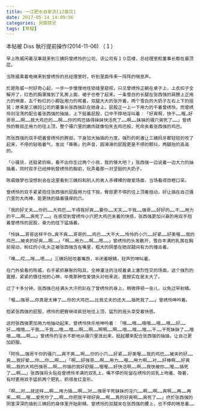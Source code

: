 ```yaml
---
title: 一江肥水自家流[12章完]
date: 2017-05-14 14:09:56
categories: 另類禁忌
tags: [草榴]
---
```

本帖被 Diss 執行提前操作(2014-11-06)
    （１）

    早上陈威闲着没事就来到三姨妈曾绣怜的公司，该公司有１０层楼，总经理室和董事长都在最顶层。

    当陈威乘着电梯来到曾绣怜的总经理室时，听到里面传来一阵阵的喘息声。

    於是陈威一时好奇心起，一步一步慢慢地往锁缝里窥视，只见曾绣怜正躺在桌子上，上衣扣子全解开了，红色的胸罩推到了乳房上面，裙子也卷了起来。一条雪白的长腿在张西强的肩膀上正用力的伸直，五个粉红的小脚趾用力的弯着，双腿大大的张开着，两个雪白的大奶子左右上下的摇晃；原来是三姨妈公司的董事长张西强趴在她身上，屁股正一上一下用力的干着曾绣怜，而曾绣怜则淫荡的配合着张西强的抽插，上下挺着屁股，口中不停地淫叫着︰「好爽啊，快干……喔…好哥哥……啊……我大鸡巴的……啊……你的鸡巴插得妹妹快活死了……啊……妹妹的骚穴爽死了……」曾绣怜的臀部正用力的往上顶，整个骚穴里的嫩肉就像怕失去鸡巴般，死命夹着张西强的鸡巴。

    而张西强的双手把着曾绣怜的胯部，下身加大抽插的力度，强烈的刺激让三姨妈牙都轻轻的咬了起来，不停的轻吸着气，发出「嘶嘶」的声音，圆滑滑的屁股更是不停的颤抖，两腿抬的高高的。

    「小骚货，还挺紧的嘛，看不出你生过两个小孩，我的够大吧？」张西强一边说着一边大力的抽插着，同时双手已经伸到曾绣怜的胸前，玩弄着那一对坚挺的大奶子。

    陈威做梦也没想到会在这里看到三姨妈和别人的男人赤裸裸的做爱场面，当场看得目瞪口呆。

    曾绣怜的双手紧紧抱住张西强的屁股用力往下按，臀部更不停的往上顶着扭动，好让插在自己骚穴里的大肉棒，能更快的插着骚痒的穴。

    「我的好丈夫……你的……大鸡巴……干得我好爽……要你……天天……干我……强哥……好好的……干……用力的干……啊……爽死了……」在感受到曾绣怜小穴把大鸡巴夹着的快感，张西强更加兴奋的用双手抱着曾绣怜的屁股，奋力的往下猛插着。

    「怜妹……哥哥这样干你…爽不爽……哥哥的……鸡巴……大不大……怜怜的小穴……好紧……好美喔……我的鸡巴……被夹的好爽……啊……」「啊……用力……啊……嗯……」曾绣怜的头发散开，雪白丰满的乳房在胸前晃动，粉红的小乳头正被张西强含在嘴里，粗大的阴茎在她双腿间有力的撞击着。

    「噢……哎……呀……嗯……」三姨妈轻咬着嘴唇，半闭着眼睛，轻声的呻叫着。

    在门外偷看的陈威，右手紧抓暴胀的阳具，全神灌注的注视着桌上激烈性交的场面，这个强烈的震撼，紧紧的慑住他的心神，毕竟那种性爱镜头对他来说，震撼实在是太大了。

    过了十多分钟，张西强已经满头大汗的趴在了曾绣怜的身上，稍微停顿一会儿，以免过早射精。

    「喔……强哥……你真是太棒了……你的大鸡巴……比我丈夫的还大……插死我了……」曾绣怜呻吟着。

    抱紧张西强的屁股，绣怜的肥臀继续疯狂地往上顶，猛烈的摇头享受着快感。

    这时张西强更加用力地抽动起来，曾绣怜快乐地呻吟着︰「哦……哦……哦哦……哦……哦……好……好……哦哦……干我……干我……哦……哦……啊……啊……啊啊……啊……哦……哦……哦……干……干死妹妹了……哦哦……哦……啊……」曾绣怜的淫水不断地从骚穴里泄出来，挺起腰来配合张西强的抽插，让自己更加舒服。

    「阿怜……强哥干你的骚穴……爽不爽……啊……你的小穴……好紧……好美喔……我的鸡巴……被夹的好……爽……我好爱……你……你……啊……」「啊……好强哥……啊……用力……喔……用力啊……对……好棒啊……好爽啊……我的大鸡巴强哥……啊……你插的我好舒服……喔喔……好快活啊……啊……我快被你……喔……插死了……啊……」张西强将头贴在曾绣怜丰满的双乳上，嘴不停的轮留在绣怜的双乳上吻着、吸着，有时更用双手猛抓两个肥乳，抓得发红变形。

    「啊……对……就这样……啊……用力插……啊……对……强哥干死妹妹的淫穴……啊……啊……爽啊……再……再来……啊……喔……爱死你了……啊……你把我干得好爽……啊……真的好爽啊……爽死了……」终於张西强的阴茎深深的插到三姨妈的身体里开始射精，曾绣怜的双腿夹在张西强的腰上，也不停的喘息着……